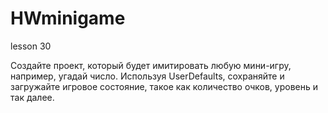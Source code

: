 # HWminigame
lesson 30

Создайте проект, который будет имитировать любую мини-игру, например, угадай число. Используя UserDefaults, сохраняйте и загружайте игровое состояние, такое как количество очков, уровень и так далее.
